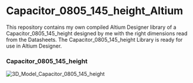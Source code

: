 # Capacitor_0805_145_height_Altium
This repository contains my own compiled Altium Designer library of a Capacitor_0805_145_height designed by me with the right dimensions read from the Datasheets. The Capacitor_0805_145_height Library is ready for use in Altium Designer.

### Capacitor_0805_145_height
![3D_Model_Capacitor_0805_145_height](https://user-images.githubusercontent.com/57021975/92012273-24d94800-ed44-11ea-8184-bbddd4973a69.JPG) 
